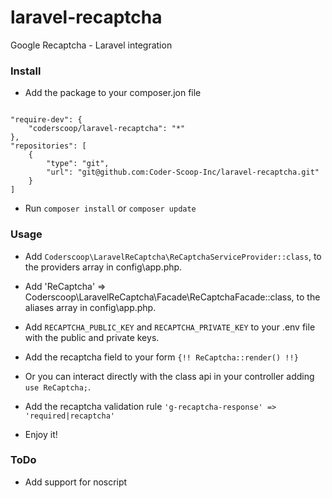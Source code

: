 # laravel-recaptcha
Google Recaptcha - Laravel integration

### Install

 - Add the package to your composer.jon file

```

"require-dev": {
    "coderscoop/laravel-recaptcha": "*"
},
"repositories": [
    {
        "type": "git",
        "url": "git@github.com:Coder-Scoop-Inc/laravel-recaptcha.git"
    }
]

```

 - Run `composer install` or `composer update`

### Usage

 - Add `Coderscoop\LaravelReCaptcha\ReCaptchaServiceProvider::class`, to the providers array in config\app.php.

 - Add 'ReCaptcha' => Coderscoop\LaravelReCaptcha\Facade\ReCaptchaFacade::class, to the aliases array in config\app.php.

 - Add `RECAPTCHA_PUBLIC_KEY` and `RECAPTCHA_PRIVATE_KEY` to your .env file with the public and private keys.

 - Add the recaptcha field to your form `{!! ReCaptcha::render() !!}`
 
 - Or you can interact directly with the class api in your controller adding `use ReCaptcha;`.

 - Add the recaptcha validation rule `'g-recaptcha-response' => 'required|recaptcha'`

 - Enjoy it!


### ToDo

 - Add support for noscript
